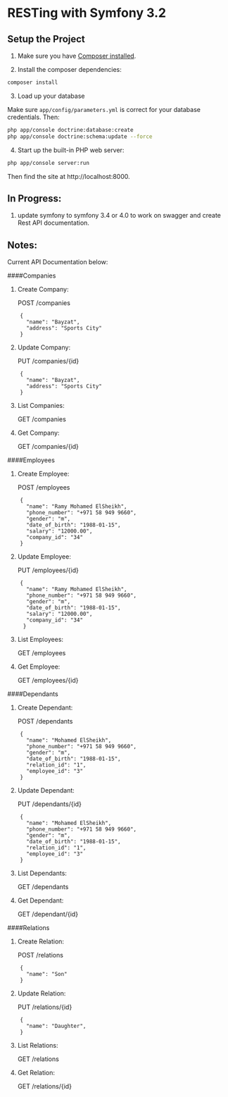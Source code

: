 # RESTing with Symfony 3.2

## Setup the Project


1. Make sure you have [Composer installed](https://getcomposer.org/).

2. Install the composer dependencies:

```bash
composer install
```

3. Load up your database

Make sure `app/config/parameters.yml` is correct for your database
credentials. Then:

```bash
php app/console doctrine:database:create
php app/console doctrine:schema:update --force
```

4. Start up the built-in PHP web server:

```bash
php app/console server:run
```

Then find the site at http://localhost:8000.

## In Progress:

1. update symfony to symfony 3.4 or 4.0 to work on swagger and create Rest API documentation. 


## Notes:
Current API Documentation below:

####Companies

1. Create Company:

   POST /companies

```
    {
      "name": "Bayzat",
      "address": "Sports City"
    }
```

2. Update Company:

   PUT /companies/{id}

```
    {
      "name": "Bayzat",
      "address": "Sports City"
    }
```

3. List Companies:

   GET /companies

4. Get Company:

   GET /companies/{id}


####Employees

1. Create Employee:

   POST /employees

```
    {
      "name": "Ramy Mohamed ElSheikh",
      "phone_number": "+971 58 949 9660",
      "gender": "m",
      "date_of_birth": "1988-01-15",
      "salary": "12000.00",
      "company_id": "34"
    }
```

2. Update Employee:

   PUT /employees/{id}

```
    {
      "name": "Ramy Mohamed ElSheikh",
      "phone_number": "+971 58 949 9660",
      "gender": "m",
      "date_of_birth": "1988-01-15",
      "salary": "12000.00",
      "company_id": "34"
     }
```

3. List Employees:

   GET /employees

4. Get Employee:

   GET /employees/{id}
   
   
####Dependants

1. Create Dependant:

   POST /dependants

```
    {
      "name": "Mohamed ElSheikh",
      "phone_number": "+971 58 949 9660",
      "gender": "m",
      "date_of_birth": "1988-01-15",
      "relation_id": "1",
      "employee_id": "3"
    }
```

2. Update Dependant:

   PUT /dependants/{id}

```
    {
      "name": "Mohamed ElSheikh",
      "phone_number": "+971 58 949 9660",
      "gender": "m",
      "date_of_birth": "1988-01-15",
      "relation_id": "1",
      "employee_id": "3"
    }
```

3. List Dependants:

   GET /dependants

4. Get Dependant:

   GET /dependant/{id}
   
   
####Relations

1. Create Relation:

   POST /relations

```
    {
      "name": "Son"
    }
```

2. Update Relation:

   PUT /relations/{id}

```
    {
      "name": "Daughter",
    }
```

3. List Relations:

   GET /relations

4. Get Relation:

   GET /relations/{id}